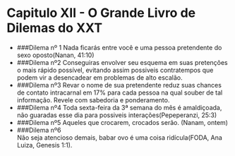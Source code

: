 # Capitulo XII - O Grande Livro de Dilemas do XXT

* ###Dilema nº 1
    Nada ficarás entre você e uma pessoa pretendente do sexo oposto(Nanan, 41:10)
* ###Dilema nº2
    Conseguiras envolver seu esquema em suas pretenções o mais rápido possível, evitando assim possiveis contratempos que podem vir a desencadear em problemas de alto escalão.
* ###Dilema nº3
    Revar o nome de sua pretendente reduz suas chances de contato intracarnal em 17% para cada pessoa na qual souber de tal informação. Revele com sabedoria e ponderamento. 
* ###Dilema nº4 
    Toda sexta-feira da 3ª semana do mês é amaldiçoada, não guaradas esse dia para possiveis interações(Pepeperanzi, 25:3)
* ###Dilema nº5
    Aqueles que crocarem, crocados serão. (Nanam, ontem)
* ###Dilema nº6    
    Não seja atencioso demais, babar ovo é uma coisa ridícula(FODA, Ana Luiza, Genesis 1:1).